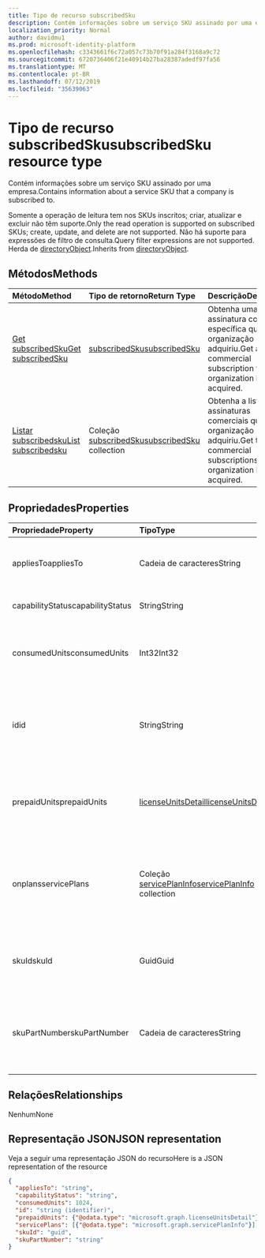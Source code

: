 ```yaml
---
title: Tipo de recurso subscribedSku
description: Contém informações sobre um serviço SKU assinado por uma empresa.
localization_priority: Normal
author: davidmu1
ms.prod: microsoft-identity-platform
ms.openlocfilehash: c3343661f6c72a057c73b70f91a284f3168a9c72
ms.sourcegitcommit: 6720736406f21e40914b27ba28387adedf97fa56
ms.translationtype: MT
ms.contentlocale: pt-BR
ms.lasthandoff: 07/12/2019
ms.locfileid: "35639063"
---
```

# <a name="subscribedsku-resource-type"></a><span data-ttu-id="43d77-103">Tipo de recurso subscribedSku</span><span class="sxs-lookup"><span data-stu-id="43d77-103">subscribedSku resource type</span></span>

<span data-ttu-id="43d77-104">Contém informações sobre um serviço SKU assinado por uma empresa.</span><span class="sxs-lookup"><span data-stu-id="43d77-104">Contains information about a service SKU that a company is subscribed to.</span></span>

<span data-ttu-id="43d77-105">Somente a operação de leitura tem nos SKUs inscritos; criar, atualizar e excluir não têm suporte.</span><span class="sxs-lookup"><span data-stu-id="43d77-105">Only the read operation is supported on subscribed SKUs; create, update, and delete are not supported.</span></span> <span data-ttu-id="43d77-106">Não há suporte para expressões de filtro de consulta.</span><span class="sxs-lookup"><span data-stu-id="43d77-106">Query filter expressions are not supported.</span></span> <span data-ttu-id="43d77-107">Herda de [directoryObject](directoryobject.md).</span><span class="sxs-lookup"><span data-stu-id="43d77-107">Inherits from [directoryObject](directoryobject.md).</span></span>

## <a name="methods"></a><span data-ttu-id="43d77-108">Métodos</span><span class="sxs-lookup"><span data-stu-id="43d77-108">Methods</span></span>
| <span data-ttu-id="43d77-109">Método</span><span class="sxs-lookup"><span data-stu-id="43d77-109">Method</span></span>           | <span data-ttu-id="43d77-110">Tipo de retorno</span><span class="sxs-lookup"><span data-stu-id="43d77-110">Return Type</span></span>    |<span data-ttu-id="43d77-111">Descrição</span><span class="sxs-lookup"><span data-stu-id="43d77-111">Description</span></span>|
|:---------------|:--------|:----------|
|[<span data-ttu-id="43d77-112">Get subscribedSku</span><span class="sxs-lookup"><span data-stu-id="43d77-112">Get subscribedSku</span></span>](../api/subscribedsku-get.md) | [<span data-ttu-id="43d77-113">subscribedSku</span><span class="sxs-lookup"><span data-stu-id="43d77-113">subscribedSku</span></span>](subscribedsku.md) |<span data-ttu-id="43d77-114">Obtenha uma assinatura comercial específica que uma organização adquiriu.</span><span class="sxs-lookup"><span data-stu-id="43d77-114">Get a specific commercial subscription that an organization has acquired.</span></span>|
|[<span data-ttu-id="43d77-115">Listar subscribedsku</span><span class="sxs-lookup"><span data-stu-id="43d77-115">List subscribedsku</span></span>](../api/subscribedsku-list.md) | <span data-ttu-id="43d77-116">Coleção [subscribedSku](subscribedsku.md)</span><span class="sxs-lookup"><span data-stu-id="43d77-116">[subscribedSku](subscribedsku.md) collection</span></span> |<span data-ttu-id="43d77-117">Obtenha a lista de assinaturas comerciais que uma organização adquiriu.</span><span class="sxs-lookup"><span data-stu-id="43d77-117">Get the list of commercial subscriptions that an organization has acquired.</span></span>|

## <a name="properties"></a><span data-ttu-id="43d77-118">Propriedades</span><span class="sxs-lookup"><span data-stu-id="43d77-118">Properties</span></span>
| <span data-ttu-id="43d77-119">Propriedade</span><span class="sxs-lookup"><span data-stu-id="43d77-119">Property</span></span>     | <span data-ttu-id="43d77-120">Tipo</span><span class="sxs-lookup"><span data-stu-id="43d77-120">Type</span></span>   |<span data-ttu-id="43d77-121">Descrição</span><span class="sxs-lookup"><span data-stu-id="43d77-121">Description</span></span>|
|:---------------|:--------|:----------|
|<span data-ttu-id="43d77-122">appliesTo</span><span class="sxs-lookup"><span data-stu-id="43d77-122">appliesTo</span></span>|<span data-ttu-id="43d77-123">Cadeia de caracteres</span><span class="sxs-lookup"><span data-stu-id="43d77-123">String</span></span>| <span data-ttu-id="43d77-124">Por exemplo, “Usuário” ou “Empresa”.</span><span class="sxs-lookup"><span data-stu-id="43d77-124">For example, "User" or "Company".</span></span> |
|<span data-ttu-id="43d77-125">capabilityStatus</span><span class="sxs-lookup"><span data-stu-id="43d77-125">capabilityStatus</span></span>|<span data-ttu-id="43d77-126">String</span><span class="sxs-lookup"><span data-stu-id="43d77-126">String</span></span>| <span data-ttu-id="43d77-127">Por exemplo, "habilitado".</span><span class="sxs-lookup"><span data-stu-id="43d77-127">For example, "Enabled".</span></span> |
|<span data-ttu-id="43d77-128">consumedUnits</span><span class="sxs-lookup"><span data-stu-id="43d77-128">consumedUnits</span></span>|<span data-ttu-id="43d77-129">Int32</span><span class="sxs-lookup"><span data-stu-id="43d77-129">Int32</span></span>| <span data-ttu-id="43d77-130">O número de licenças que foram atribuídas.</span><span class="sxs-lookup"><span data-stu-id="43d77-130">The number of licenses that have been assigned.</span></span> |
|<span data-ttu-id="43d77-131">id</span><span class="sxs-lookup"><span data-stu-id="43d77-131">id</span></span>|<span data-ttu-id="43d77-132">String</span><span class="sxs-lookup"><span data-stu-id="43d77-132">String</span></span>| <span data-ttu-id="43d77-133">O identificador exclusivo do objeto SKU assinado.</span><span class="sxs-lookup"><span data-stu-id="43d77-133">The unique identifier for the subscribed sku object.</span></span> <span data-ttu-id="43d77-134">Chave, não anulável.</span><span class="sxs-lookup"><span data-stu-id="43d77-134">Key, not nullable.</span></span> |
|<span data-ttu-id="43d77-135">prepaidUnits</span><span class="sxs-lookup"><span data-stu-id="43d77-135">prepaidUnits</span></span>|[<span data-ttu-id="43d77-136">licenseUnitsDetail</span><span class="sxs-lookup"><span data-stu-id="43d77-136">licenseUnitsDetail</span></span>](licenseunitsdetail.md)| <span data-ttu-id="43d77-137">Informações sobre o número e o status das licenças pré-pagas.</span><span class="sxs-lookup"><span data-stu-id="43d77-137">Information about the number and status of prepaid licenses.</span></span> |
|<span data-ttu-id="43d77-138">onplans</span><span class="sxs-lookup"><span data-stu-id="43d77-138">servicePlans</span></span>|<span data-ttu-id="43d77-139">Coleção [servicePlanInfo](serviceplaninfo.md)</span><span class="sxs-lookup"><span data-stu-id="43d77-139">[servicePlanInfo](serviceplaninfo.md) collection</span></span>| <span data-ttu-id="43d77-140">Informações sobre os planos do serviço que estão disponíveis com o SKU.</span><span class="sxs-lookup"><span data-stu-id="43d77-140">Information about the service plans that are available with the SKU.</span></span> <span data-ttu-id="43d77-141">Não anulável</span><span class="sxs-lookup"><span data-stu-id="43d77-141">Not nullable</span></span> |
|<span data-ttu-id="43d77-142">skuId</span><span class="sxs-lookup"><span data-stu-id="43d77-142">skuId</span></span>|<span data-ttu-id="43d77-143">Guid</span><span class="sxs-lookup"><span data-stu-id="43d77-143">Guid</span></span>| <span data-ttu-id="43d77-144">O identificador exclusivo (GUID) do SKU do serviço.</span><span class="sxs-lookup"><span data-stu-id="43d77-144">The unique identifier (GUID) for the service SKU.</span></span> |
|<span data-ttu-id="43d77-145">skuPartNumber</span><span class="sxs-lookup"><span data-stu-id="43d77-145">skuPartNumber</span></span>|<span data-ttu-id="43d77-146">Cadeia de caracteres</span><span class="sxs-lookup"><span data-stu-id="43d77-146">String</span></span>| <span data-ttu-id="43d77-147">O número de peça do SKU, por exemplo: "AAD_PREMIUM" ou "RMSBASIC".</span><span class="sxs-lookup"><span data-stu-id="43d77-147">The SKU part number; for example: "AAD_PREMIUM" or "RMSBASIC".</span></span> |

## <a name="relationships"></a><span data-ttu-id="43d77-148">Relações</span><span class="sxs-lookup"><span data-stu-id="43d77-148">Relationships</span></span>
<span data-ttu-id="43d77-149">Nenhum</span><span class="sxs-lookup"><span data-stu-id="43d77-149">None</span></span>

## <a name="json-representation"></a><span data-ttu-id="43d77-150">Representação JSON</span><span class="sxs-lookup"><span data-stu-id="43d77-150">JSON representation</span></span>

<span data-ttu-id="43d77-151">Veja a seguir uma representação JSON do recurso</span><span class="sxs-lookup"><span data-stu-id="43d77-151">Here is a JSON representation of the resource</span></span>

<!--{
  "blockType": "resource",
  "optionalProperties": [],
  "keyProperty": "id",
  "baseType": "microsoft.graph.entity",
  "@odata.type": "microsoft.graph.subscribedSku",
  "@odata.annotations": [
    {
      "capabilities": {
        "skippable": false,
        "toppable": false,
        "countable": false,
        "expandable": false,
        "filterable": false,
        "referenceable": false,
        "selectable": false
      }
    }
  ]
}-->

```json
{
  "appliesTo": "string",
  "capabilityStatus": "string",
  "consumedUnits": 1024,
  "id": "string (identifier)",
  "prepaidUnits": {"@odata.type": "microsoft.graph.licenseUnitsDetail"},
  "servicePlans": [{"@odata.type": "microsoft.graph.servicePlanInfo"}],
  "skuId": "guid",
  "skuPartNumber": "string"
}

```
<!-- uuid: 8fcb5dbc-d5aa-4681-8e31-b001d5168d79
2015-10-25 14:57:30 UTC -->
<!-- {
  "type": "#page.annotation",
  "description": "subscribedSku resource",
  "keywords": "",
  "section": "documentation",
  "tocPath": ""
}-->
